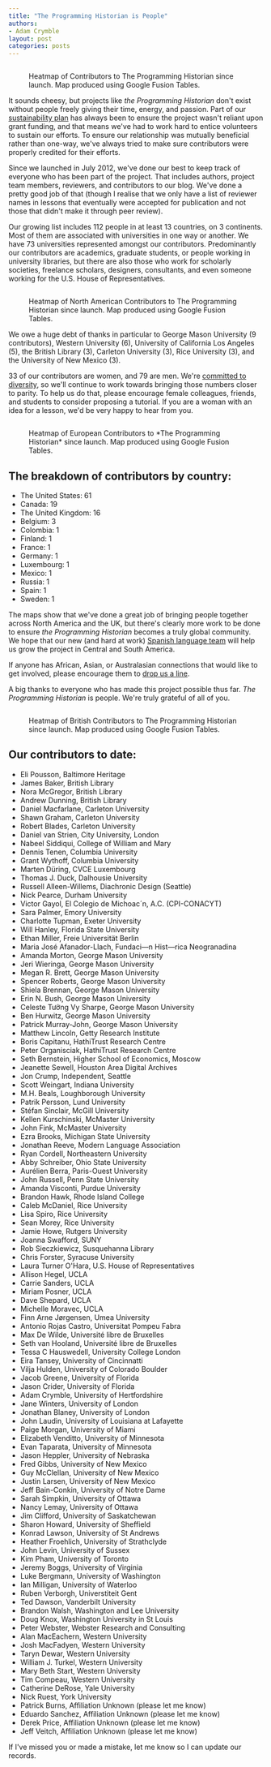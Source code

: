 ```yaml
---
title: "The Programming Historian is People"
authors: 
- Adam Crymble 
layout: post
categories: posts
---
```


<figure>
<a href="../images/ph-is-people/PhPeople-earth.png">
        <img src="../images/ph-is-people/PhPeople-earth.png" alt=""/>
    </a>
    <figcaption>
    <p>Heatmap of Contributors to The Programming Historian since launch. Map produced using Google Fusion Tables.</p>
</figcaption>
</figure>

It sounds cheesy, but projects like *the Programming Historian* don't exist without people freely giving their time, energy, and passion. Part of our [sustainability plan](http://programminghistorian.org/#funding--ownership) has always been to ensure the project wasn't reliant upon grant funding, and that means we've had to work hard to entice volunteers to sustain our efforts. To ensure our relationship was mutually beneficial rather than one-way, we've always tried to make sure contributors were properly credited for their efforts.

Since we launched in July 2012, we've done our best to keep track of everyone who has been part of the project. That includes authors, project team members, reviewers, and contributors to our blog. We've done a pretty good job of that (though I realise that we only have a list of reviewer names in lessons that eventually were accepted for publication and not those that didn't make it through peer review).

Our growing list includes 112 people in at least 13 countries, on 3 continents. Most of them are associated with universities in one way or another. We have 73 universities represented amongst our contributors. Predominantly our contributors are academics, graduate students, or people working in university libraries, but there are also those who work for scholarly societies, freelance scholars, designers, consultants, and even someone working for the U.S. House of Representatives.


<figure>
<a href="../images/ph-is-people/PhPeople-northAmerica.png">
        <img src="../images/ph-is-people/PhPeople-northAmerica.png" alt=""/>
    </a>
    <figcaption>
    <p>Heatmap of North American Contributors to The Programming Historian since launch. Map produced using Google Fusion Tables.</p>
</figcaption>
</figure>

We owe a huge debt of thanks in particular to George Mason University (9 contributors), Western University (6), University of California Los Angeles (5), the British Library (3), Carleton University (3), Rice University (3), and the University of New Mexico (3).

33 of our contributors are women, and 79 are men. We're [committed to diversity](http://programminghistorian.org/posts/PH-commitment-to-diversity), so we'll continue to work towards bringing those numbers closer to parity. To help us do that, please encourage female colleagues, friends, and students to consider proposing a tutorial. If you are a woman with an idea for a lesson, we'd be very happy to hear from you.

<figure>
<a href="../images/ph-is-people/PhPeople-Europe.png">
        <img src="../images/ph-is-people/PhPeople-Europe.png" alt=""/>
    </a>
    <figcaption>
    <p>Heatmap of European Contributors to *The Programming Historian* since launch. Map produced using Google Fusion Tables.</p>
</figcaption>
</figure>

## The breakdown of contributors by country:

* The United States: 61
* Canada: 19
* The United Kingdom: 16
* Belgium: 3
* Colombia: 1
* Finland: 1
* France: 1
* Germany: 1
* Luxembourg: 1
* Mexico: 1
* Russia: 1
* Spain: 1
* Sweden: 1

The maps show that we've done a great job of bringing people together across North America and the UK, but there's clearly more work to be done to ensure *the Programming Historian* becomes a truly global community. We hope that our new (and hard at work) [Spanish language team](http://programminghistorian.org/posts/announcing-new-team-spanish-language-editors) will help us grow the project in Central and South America.

If anyone has African, Asian, or Australasian connections that would like to get involved, please encourage them to [drop us a line](http://programminghistorian.org/project-team).

A big thanks to everyone who has made this project possible thus far. *The Programming Historian* is people. We're truly grateful of all of you.

<figure>
<a href="../images/ph-is-people/PhPeople-uk.png">
        <img src="../images/ph-is-people/PhPeople-uk.png" alt=""/>
    </a>
    <figcaption>
    <p>Heatmap of British Contributors to The Programming Historian since launch. Map produced using Google Fusion Tables.</p>
</figcaption>
</figure>

## Our contributors to date:

* Eli Pousson, Baltimore Heritage
* James Baker, British Library
* Nora McGregor, British Library
* Andrew Dunning, British Library
* Daniel Macfarlane, Carleton University
* Shawn Graham, Carleton University
* Robert Blades, Carleton University
* Daniel van Strien, City University, London
* Nabeel Siddiqui, College of William and Mary
* Dennis Tenen, Columbia University
* Grant Wythoff, Columbia University
* Marten D&uuml;ring, CVCE Luxembourg
* Thomas J. Duck, Dalhousie University
* Russell Alleen-Willems, Diachronic Design (Seattle)
* Nick Pearce, Durham University
* Victor Gayol, El Colegio de Michoac&acute;n, A.C. (CPI-CONACYT)
* Sara Palmer, Emory University
* Charlotte Tupman, Exeter University
* Will Hanley, Florida State University
* Ethan Miller, Freie Universit&auml;t Berlin
* Maria Jos&eacute; Afanador-Llach, Fundaci—n Hist—rica Neogranadina
* Amanda Morton, George Mason University
* Jeri Wieringa, George Mason University
* Megan R. Brett, George Mason University
* Spencer Roberts, George Mason University
* Shiela Brennan, George Mason University
* Erin N. Bush, George Mason University
* Celeste T&#432;&#7903;ng Vy Sharpe, George Mason University
* Ben Hurwitz, George Mason University
* Patrick Murray-John, George Mason University
* Matthew Lincoln, Getty Research Institute
* Boris Capitanu, HathiTrust Research Centre
* Peter Organisciak, HathiTrust Research Centre
* Seth Bernstein, Higher School of Economics, Moscow
* Jeanette Sewell, Houston Area Digital Archives
* Jon Crump, Independent, Seattle
* Scott Weingart, Indiana University
* M.H. Beals, Loughborough University
* Patrik Persson, Lund University
* St&eacute;fan Sinclair, McGill University
* Kellen Kurschinski, McMaster University
* John Fink, McMaster University
* Ezra Brooks, Michigan State University
* Jonathan Reeve, Modern Language Association
* Ryan Cordell, Northeastern University
* Abby Schreiber, Ohio State University
* Aur&eacute;lien Berra, Paris-Ouest University
* John Russell, Penn State University
* Amanda Visconti, Purdue University
* Brandon Hawk, Rhode Island College
* Caleb McDaniel, Rice University
* Lisa Spiro, Rice University
* Sean Morey, Rice University
* Jamie Howe, Rutgers University
* Joanna Swafford, SUNY
* Rob Sieczkiewicz, Susquehanna Library
* Chris Forster, Syracuse University
* Laura Turner O'Hara, U.S. House of Representatives
* Allison Hegel, UCLA
* Carrie Sanders, UCLA
* Miriam Posner, UCLA
* Dave Shepard, UCLA
* Michelle Moravec, UCLA
* Finn Arne J&oslash;rgensen, Umea University
* Antonio Rojas Castro, Universitat Pompeu Fabra
* Max De Wilde, Universit&eacute; libre de Bruxelles
* Seth van Hooland, Universit&eacute; libre de Bruxelles
* Tessa C Hauswedell, University College London
* Eira Tansey, University of Cincinnatti
* Vilja Hulden, University of Colorado Boulder
* Jacob Greene, University of Florida
* Jason Crider, University of Florida
* Adam Crymble, University of Hertfordshire
* Jane Winters, University of London
* Jonathan Blaney, University of London
* John Laudin, University of Louisiana at Lafayette
* Paige Morgan, University of Miami
* Elizabeth Venditto, University of Minnesota
* Evan Taparata, University of Minnesota
* Jason Heppler, University of Nebraska
* Fred Gibbs, University of New Mexico
* Guy McClellan, University of New Mexico
* Justin Larsen, University of New Mexico
* Jeff Bain-Conkin, University of Notre Dame
* Sarah Simpkin, University of Ottawa
* Nancy Lemay, University of Ottawa
* Jim Clifford, University of Saskatchewan
* Sharon Howard, University of Sheffield
* Konrad Lawson, University of St Andrews
* Heather Froehlich, University of Strathclyde
* John Levin, University of Sussex
* Kim Pham, University of Toronto
* Jeremy Boggs, University of Virginia
* Luke Bergmann, University of Washington
* Ian Milligan, University of Waterloo
* Ruben Verborgh, Universtiteit Gent
* Ted Dawson, Vanderbilt University
* Brandon Walsh, Washington and Lee University
* Doug Knox, Washington University in St Louis
* Peter Webster, Webster Research and Consulting
* Alan MacEachern, Western University
* Josh MacFadyen, Western University
* Taryn Dewar, Western University
* William J. Turkel, Western University
* Mary Beth Start, Western University
* Tim Compeau, Western University
* Catherine DeRose, Yale University
* Nick Ruest, York University
* Patrick Burns, Affiliation Unknown (please let me know)
* Eduardo Sanchez, Affiliation Unknown (please let me know)
* Derek Price, Affiliation Unknown (please let me know)
* Jeff Veitch, Affiliation Unknown (please let me know)

If I've missed you or made a mistake, let me know so I can update our records.
